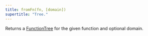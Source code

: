 ```yaml
---
title: fromFn(fn, [domain])
supertitle: "Tree."
---
```


Returns a [FunctionTree](/async-tree/FunctionTree.html) for the given function and optional domain.
